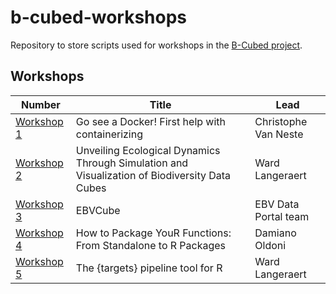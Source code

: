 # b-cubed-workshops

Repository to store scripts used for workshops in the [B-Cubed project](https://b-cubed.eu/).

## Workshops

Number | Title | Lead
--- | --- | ---
[Workshop 1](https://github.com/AgentschapPlantentuinMeise/dockshop) | Go see a Docker! First help with containerizing | Christophe Van Neste
[Workshop 2](workshops/02) | Unveiling Ecological Dynamics Through Simulation and Visualization of Biodiversity Data Cubes | Ward Langeraert
[Workshop 3](https://github.com/EBVcube/ebv-workshop2024) | EBVCube | EBV Data Portal team
[Workshop 4](https://github.com/b-cubed-eu/b-cubed-workshops/tree/main/workshops/04) | How to Package YouR Functions: From Standalone to R Packages | Damiano Oldoni 
[Workshop 5](https://github.com/wlangera/targets-workshop-2025) | The {targets} pipeline tool for R | Ward Langeraert
